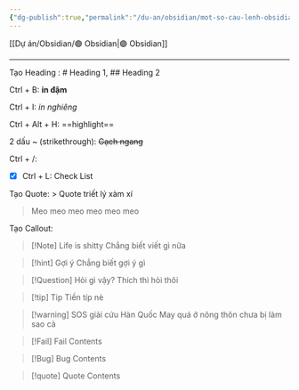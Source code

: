 ```yaml
---
{"dg-publish":true,"permalink":"/du-an/obsidian/mot-so-cau-lenh-obsidian/","dgPassFrontmatter":true}
---
```


[[Dự án/Obsidian/🟣 Obsidian\|🟣 Obsidian]]
___

Tạo Heading : # Heading 1, ## Heading 2

Ctrl + B: **in đậm**

Ctrl + I: *in nghiêng*

Ctrl + Alt + H: ==highlight==
<!--SR:!2023-08-13,1,230-->






2 dấu ~ (strikethrough):  ~~Gạch ngang~~

Ctrl + /: 

- [x] Ctrl + L: Check List 

Tạo Quote: > Quote triết lý xàm xí
> Meo meo meo meo meo meo 

Tạo Callout: 

> [!Note] Life is shitty
> Chẳng biết viết gì nữa 


> [!hint] Gợi ý
> Chẳng biết gợi ý gì


> [!Question] Hỏi gì vậy?
> Thích thì hỏi thôi 


> [!tip] Tip
> Tiền típ nè


> [!warning] SOS giải cứu Hàn Quốc 
> May quá ở nông thôn chưa bị làm sao cả


> [!Fail] Fail
> Contents


> [!Bug] Bug
> Contents


> [!quote] Quote
> Contents
